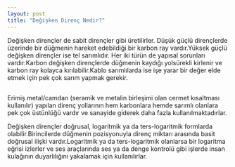 ```yaml
---
layout: post
title: "Değişken Direnç Nedir?"
---
```


Değişken dirençler de sabit dirençler gibi üretilirler. Düşük güçlü dirençlerde üzerinde bir düğmenin hareket edebildiği bir karbon ray vardır.Yüksek güçlü değişken dirençler ise tel sarımlıdır.
Her iki türün de yapısal sorunları vardır:Karbon değişken dirençlerde düğmenin kaydığı yolsürekli kirlenir ve karbon ray kolayca kırılabilir.Kablo sarımlılarda ise işe yarar bir değer elde etmek için pek çok sarım yapmak gerekir.

## 

Erimiş metal/camdan (seramik ve metalin birleşimi olan cermet kısaltması kullanılır) yapılan direnç yollarının hem karbonlara hemde sarımlı olanlara pek çok üstünlüğü vardır ve sanayide giderek daha
fazla kullanılmaktadırlar.

Değişken dirençler doğrusal, logaritmik ya da ters-logaritmik formlarda olabilir.Birincilerde düğmenin pozisyonuyla direnç miktarı arasında basit doğrusal ilişki vardır.Logaritmik ya da ters-logaritmik olanlarsa bir logaritma eğrisi izlerler ve ses araçlarında ses ya da denge kontrolü gibi işlerde insan kulağının duyarlılığını yakalamak için kullanılırlar.